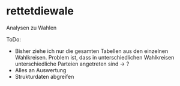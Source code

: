 # rettetdiewale
Analysen zu Wahlen 

ToDo:
- Bisher ziehe ich nur die gesamten Tabellen aus den einzelnen Wahlkreisen. Problem ist, dass in unterschiedlichen Wahlkreisen unterschiedliche Parteien angetreten sind -> ?
- Alles an Auswertung
- Strukturdaten abgreifen
